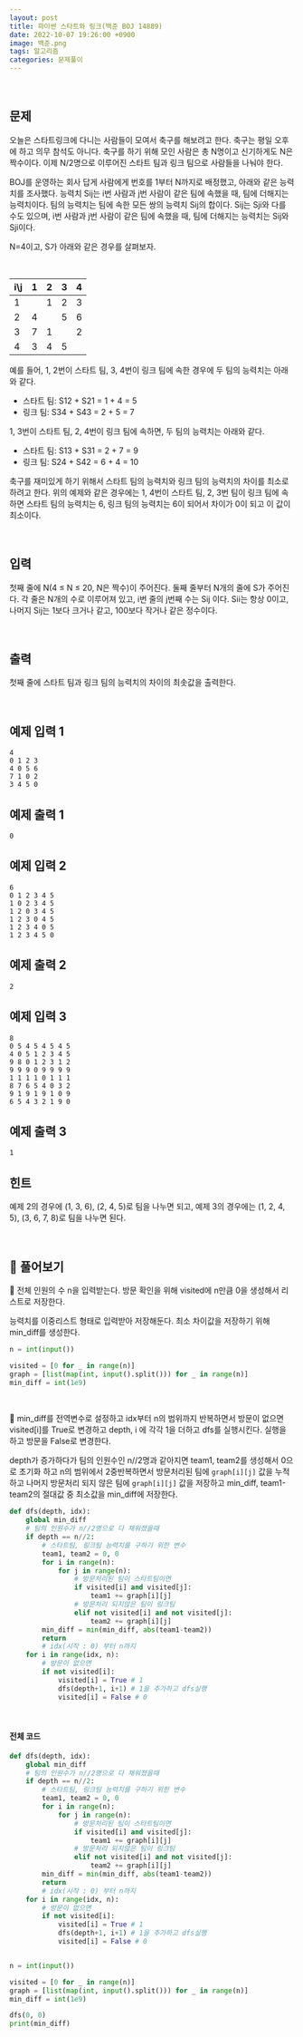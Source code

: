 ```yaml
---
layout: post
title: 파이썬 스타트와 링크(백준 BOJ 14889)
date: 2022-10-07 19:26:00 +0900
image: 백준.png
tags: 알고리즘
categories: 문제풀이
---
```


<br>

## 문제

오늘은 스타트링크에 다니는 사람들이 모여서 축구를 해보려고 한다. 축구는 평일 오후에 하고 의무 참석도 아니다. 축구를 하기 위해 모인 사람은 총 N명이고 신기하게도 N은 짝수이다. 이제 N/2명으로 이루어진 스타트 팀과 링크 팀으로 사람들을 나눠야 한다.

BOJ를 운영하는 회사 답게 사람에게 번호를 1부터 N까지로 배정했고, 아래와 같은 능력치를 조사했다. 능력치 Sij는 i번 사람과 j번 사람이 같은 팀에 속했을 때, 팀에 더해지는 능력치이다. 팀의 능력치는 팀에 속한 모든 쌍의 능력치 Sij의 합이다. Sij는 Sji와 다를 수도 있으며, i번 사람과 j번 사람이 같은 팀에 속했을 때, 팀에 더해지는 능력치는 Sij와 Sji이다.

N=4이고, S가 아래와 같은 경우를 살펴보자.

<br>

| i\j  | 1    | 2    | 3    | 4    |
| :--- | :--- | :--- | :--- | :--- |
| 1    |      | 1    | 2    | 3    |
| 2    | 4    |      | 5    | 6    |
| 3    | 7    | 1    |      | 2    |
| 4    | 3    | 4    | 5    |      |

예를 들어, 1, 2번이 스타트 팀, 3, 4번이 링크 팀에 속한 경우에 두 팀의 능력치는 아래와 같다.

- 스타트 팀: S12 + S21 = 1 + 4 = 5
- 링크 팀: S34 + S43 = 2 + 5 = 7

1, 3번이 스타트 팀, 2, 4번이 링크 팀에 속하면, 두 팀의 능력치는 아래와 같다.

- 스타트 팀: S13 + S31 = 2 + 7 = 9
- 링크 팀: S24 + S42 = 6 + 4 = 10

축구를 재미있게 하기 위해서 스타트 팀의 능력치와 링크 팀의 능력치의 차이를 최소로 하려고 한다. 위의 예제와 같은 경우에는 1, 4번이 스타트 팀, 2, 3번 팀이 링크 팀에 속하면 스타트 팀의 능력치는 6, 링크 팀의 능력치는 6이 되어서 차이가 0이 되고 이 값이 최소이다.

<br>

## 입력

첫째 줄에 N(4 ≤ N ≤ 20, N은 짝수)이 주어진다. 둘째 줄부터 N개의 줄에 S가 주어진다. 각 줄은 N개의 수로 이루어져 있고, i번 줄의 j번째 수는 Sij 이다. Sii는 항상 0이고, 나머지 Sij는 1보다 크거나 같고, 100보다 작거나 같은 정수이다.

<br>

## 출력

첫째 줄에 스타트 팀과 링크 팀의 능력치의 차이의 최솟값을 출력한다.

<br>

## 예제 입력 1 

```
4
0 1 2 3
4 0 5 6
7 1 0 2
3 4 5 0
```

## 예제 출력 1 

```
0
```

## 예제 입력 2 

```
6
0 1 2 3 4 5
1 0 2 3 4 5
1 2 0 3 4 5
1 2 3 0 4 5
1 2 3 4 0 5
1 2 3 4 5 0
```

## 예제 출력 2 

```
2
```

## 예제 입력 3 

```
8
0 5 4 5 4 5 4 5
4 0 5 1 2 3 4 5
9 8 0 1 2 3 1 2
9 9 9 0 9 9 9 9
1 1 1 1 0 1 1 1
8 7 6 5 4 0 3 2
9 1 9 1 9 1 0 9
6 5 4 3 2 1 9 0
```

## 예제 출력 3 

```
1
```

## 힌트

예제 2의 경우에 (1, 3, 6), (2, 4, 5)로 팀을 나누면 되고, 예제 3의 경우에는 (1, 2, 4, 5), (3, 6, 7, 8)로 팀을 나누면 된다.

<br>

## 📝 풀어보기

📌 전체 인원의 수 n을 입력받는다. 방문 확인을 위해 visited에 n만큼 0을 생성해서 리스트로 저장한다.

능력치를 이중리스트 형태로 입력받아 저장해둔다. 최소 차이값을 저장하기 위해 min_diff를 생성한다.

``` python
n = int(input())

visited = [0 for _ in range(n)]
graph = [list(map(int, input().split())) for _ in range(n)]
min_diff = int(1e9)
```

<br>

📌  min_diff를 전역변수로 설정하고 idx부터 n의 범위까지 반복하면서 방문이 없으면 visited[i]를 True로 변경하고 depth, i 에 각각 1을 더하고 dfs를 실행시킨다. 실행을 하고 방문을 False로 변경한다.

depth가 증가하다가 팀의 인원수인 n//2명과 같아지면 team1, team2를 생성해서 0으로 초기화 하고 n의 범위에서 2중반복하면서 방문처리된 팀에 `graph[i][j]` 값을 누적하고 나머지 방문처리 되지 않은 팀에  `graph[i][j]` 값을 저장하고 min_diff, team1-team2의 절대값 중 최소값을 min_diff에 저장한다.

``` python
def dfs(depth, idx):
    global min_diff
    # 팀의 인원수가 n//2명으로 다 채워졌을때
    if depth == n//2:
      	# 스타트팀, 링크팀 능력치를 구하기 위한 변수
        team1, team2 = 0, 0
        for i in range(n):
            for j in range(n):
              	# 방문처리된 팀이 스타트팀이면
                if visited[i] and visited[j]:
                    team1 += graph[i][j]
                # 방문처리 되지않은 팀이 링크팀
                elif not visited[i] and not visited[j]:
                    team2 += graph[i][j]
        min_diff = min(min_diff, abs(team1-team2))
        return
		# idx(시작 : 0) 부터 n까지 
    for i in range(idx, n):
      	# 방문이 없으면 
        if not visited[i]:
            visited[i] = True # 1
            dfs(depth+1, i+1) # 1을 추가하고 dfs실행
            visited[i] = False # 0
```

<br>

#### 전체 코드

``` python
def dfs(depth, idx):
    global min_diff
    # 팀의 인원수가 n//2명으로 다 채워졌을때
    if depth == n//2:
      	# 스타트팀, 링크팀 능력치를 구하기 위한 변수
        team1, team2 = 0, 0
        for i in range(n):
            for j in range(n):
              	# 방문처리된 팀이 스타트팀이면
                if visited[i] and visited[j]:
                    team1 += graph[i][j]
                # 방문처리 되지않은 팀이 링크팀
                elif not visited[i] and not visited[j]:
                    team2 += graph[i][j]
        min_diff = min(min_diff, abs(team1-team2))
        return
		# idx(시작 : 0) 부터 n까지 
    for i in range(idx, n):
      	# 방문이 없으면 
        if not visited[i]:
            visited[i] = True # 1
            dfs(depth+1, i+1) # 1을 추가하고 dfs실행
            visited[i] = False # 0


n = int(input())

visited = [0 for _ in range(n)]
graph = [list(map(int, input().split())) for _ in range(n)]
min_diff = int(1e9)

dfs(0, 0)
print(min_diff)
```

